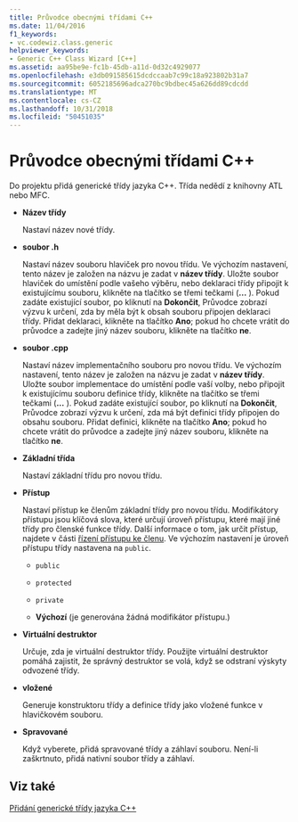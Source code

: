 ```yaml
---
title: Průvodce obecnými třídami C++
ms.date: 11/04/2016
f1_keywords:
- vc.codewiz.class.generic
helpviewer_keywords:
- Generic C++ Class Wizard [C++]
ms.assetid: aa95be9e-fc1b-45db-a11d-0d32c4929077
ms.openlocfilehash: e3db091585615dcdccaab7c99c18a923802b31a7
ms.sourcegitcommit: 6052185696adca270bc9bdbec45a626dd89cdcdd
ms.translationtype: MT
ms.contentlocale: cs-CZ
ms.lasthandoff: 10/31/2018
ms.locfileid: "50451035"
---
```

# <a name="generic-c-class-wizard"></a>Průvodce obecnými třídami C++

Do projektu přidá generické třídy jazyka C++. Třída nedědí z knihovny ATL nebo MFC.

- **Název třídy**

   Nastaví název nové třídy.

- **soubor .h**

   Nastaví název souboru hlaviček pro novou třídu. Ve výchozím nastavení, tento název je založen na názvu je zadat v **název třídy**. Uložte soubor hlaviček do umístění podle vašeho výběru, nebo deklaraci třídy připojit k existujícímu souboru, klikněte na tlačítko se třemi tečkami (**...** ). Pokud zadáte existující soubor, po kliknutí na **Dokončit**, Průvodce zobrazí výzvu k určení, zda by měla být k obsah souboru připojen deklaraci třídy. Přidat deklaraci, klikněte na tlačítko **Ano**; pokud ho chcete vrátit do průvodce a zadejte jiný název souboru, klikněte na tlačítko **ne**.

- **soubor .cpp**

   Nastaví název implementačního souboru pro novou třídu. Ve výchozím nastavení, tento název je založen na názvu je zadat v **název třídy**. Uložte soubor implementace do umístění podle vaší volby, nebo připojit k existujícímu souboru definice třídy, klikněte na tlačítko se třemi tečkami (**...** ). Pokud zadáte existující soubor, po kliknutí na **Dokončit**, Průvodce zobrazí výzvu k určení, zda má být definici třídy připojen do obsahu souboru. Přidat definici, klikněte na tlačítko **Ano**; pokud ho chcete vrátit do průvodce a zadejte jiný název souboru, klikněte na tlačítko **ne**.

- **Základní třída**

   Nastaví základní třídu pro novou třídu.

- **Přístup**

   Nastaví přístup ke členům základní třídy pro novou třídu. Modifikátory přístupu jsou klíčová slova, které určují úroveň přístupu, které mají jiné třídy pro členské funkce třídy. Další informace o tom, jak určit přístup, najdete v části [řízení přístupu ke členu](../cpp/member-access-control-cpp.md). Ve výchozím nastavení je úroveň přístupu třídy nastavena na `public`.

   - `public`

   - `protected`

   - `private`

   - **Výchozí** (je generována žádná modifikátor přístupu.)

- **Virtuální destruktor**

   Určuje, zda je virtuální destruktor třídy. Použijte virtuální destruktor pomáhá zajistit, že správný destruktor se volá, když se odstraní výskyty odvozené třídy.

- **vložené**

   Generuje konstruktoru třídy a definice třídy jako vložené funkce v hlavičkovém souboru.

- **Spravované**

   Když vyberete, přidá spravované třídy a záhlaví souboru. Není-li zaškrtnuto, přidá nativní soubor třídy a záhlaví.

## <a name="see-also"></a>Viz také

[Přidání generické třídy jazyka C++](../ide/adding-a-generic-cpp-class.md)